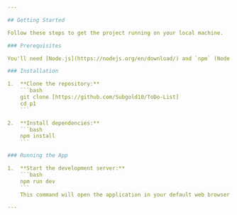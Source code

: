 ```yaml
---

## Getting Started

Follow these steps to get the project running on your local machine.

### Prerequisites

You'll need [Node.js](https://nodejs.org/en/download/) and `npm` (Node Package Manager) installed on your system.

### Installation

1.  **Clone the repository:**
    ```bash
    git clone [https://github.com/Subgold10/ToDo-List]
    cd p1
    ```

2.  **Install dependencies:**
    ```bash
    npm install
    ```

### Running the App

1.  **Start the development server:**
    ```bash
    npm run dev
    ```
    This command will open the application in your default web browser (usually at `http://localhost:5173/`).

---
```

